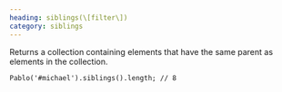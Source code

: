 ```yaml
--- 
heading: siblings(\[filter\])
category: siblings
---
```


Returns a collection containing elements that have the same parent as elements in the collection.

    Pablo('#michael').siblings().length; // 8